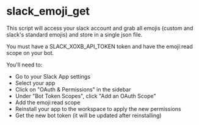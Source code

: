 # slack_emoji_get

This script will access your slack account and grab all emojis (custom and slack's standard emojis) and store in a single json file.

You must have a SLACK_XOXB_API_TOKEN token and have the emoji:read scope on your bot. 

You'll need to:
- Go to your Slack App settings
- Select your app
- Click on "OAuth & Permissions" in the sidebar
- Under "Bot Token Scopes", click "Add an OAuth Scope"
- Add the emoji:read scope
- Reinstall your app to the workspace to apply the new permissions
- Get the new bot token (it will be updated after reinstalling)


